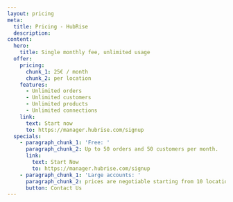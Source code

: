 ```yaml
---
layout: pricing
meta:
  title: Pricing - HubRise
  description:
content:
  hero:
    title: Single monthly fee, unlimited usage
  offer:
    pricing:
      chunk_1: 25€ / month
      chunk_2: per location
    features:
      - Unlimited orders
      - Unlimited customers
      - Unlimited products
      - Unlimited connections
    link:
      text: Start now
      to: https://manager.hubrise.com/signup
  specials:
    - paragraph_chunk_1: 'Free: '
      paragraph_chunk_2: Up to 50 orders and 50 customers per month.
      link:
        text: Start Now
        to: https://manager.hubrise.com/signup
    - paragraph_chunk_1: 'Large accounts: '
      paragraph_chunk_2: prices are negotiable starting from 10 locations.
      button: Contact Us
---
```

